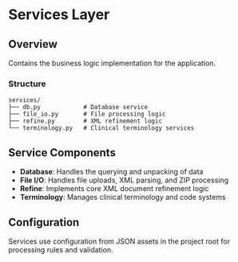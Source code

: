 # Services Layer

## Overview

Contains the business logic implementation for the application.

### Structure

```
services/
├── db.py            # Database service
├── file_io.py       # File processing logic
├── refine.py        # XML refinement logic
└── terminology.py   # Clinical terminology services
```

## Service Components

- **Database**: Handles the querying and unpacking of data
- **File I/O**: Handles file uploads, XML parsing, and ZIP processing
- **Refine**: Implements core XML document refinement logic
- **Terminology**: Manages clinical terminology and code systems

## Configuration

Services use configuration from JSON assets in the project root for processing rules and validation.
